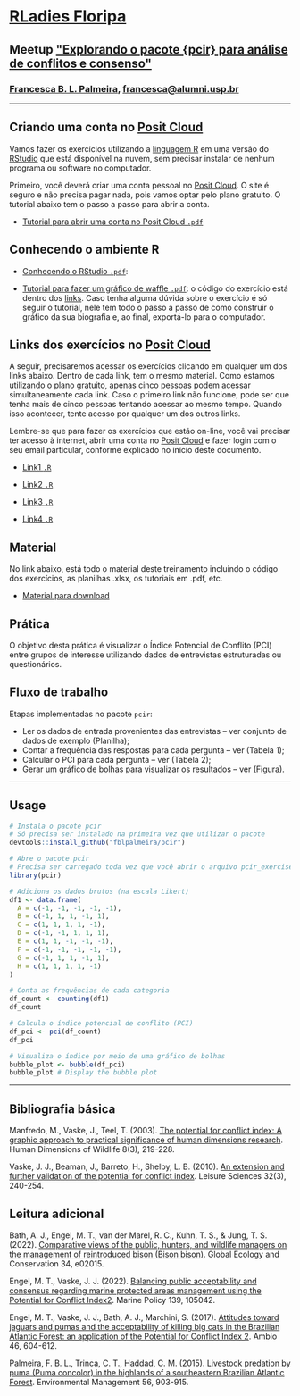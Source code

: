 # [RLadies Floripa](https://www.meetup.com/rladies-florianopolis/)
## Meetup ["Explorando o pacote {pcir} para análise de conflitos e consenso"](https://www.meetup.com/rladies-florianopolis/events/305989838/?eventOrigin=group_upcoming_events)
### [Francesca B. L. Palmeira](https://fblpalmeira.github.io/), francesca@alumni.usp.br 

-----

## Criando uma conta no [Posit Cloud](https://posit.cloud/)

Vamos fazer os exercícios utilizando a [linguagem R](https://www.r-project.org/about.html) em uma versão do [RStudio](https://posit.co/download/rstudio-desktop/) que está disponível na nuvem, sem precisar instalar de nenhum programa ou software no computador. 

Primeiro, você deverá criar uma conta pessoal no [Posit Cloud](https://posit.cloud/). O site é seguro e não precisa pagar nada, pois vamos optar pelo plano gratuito. O tutorial abaixo tem o passo a passo para abrir a conta. 

- [Tutorial para abrir uma conta no Posit Cloud `.pdf`](https://github.com/fblpalmeira/pronta_cientista_2024/blob/main/docs/Tutorial_abrir_conta_PositCloud_pronta_2024.pdf)

## Conhecendo o ambiente R

- [Conhecendo o RStudio `.pdf`]():

- [Tutorial para fazer um gráfico de waffle `.pdf`](https://github.com/fblpalmeira/pronta_cientista_2024/blob/main/docs/Tutotial_RStudio_Cloud_Waffle_Pronta_Cientista_2024_05_25.pdf): o código do exercício está dentro dos [links](https://github.com/fblpalmeira/pronta_cientista/blob/main/README.md#links-dos-exerc%C3%ADcios-no-posit-cloud). Caso tenha alguma dúvida sobre o exercício é só seguir o tutorial, nele tem todo o passo a passo de como construir o gráfico da sua biografia e, ao final, exportá-lo para o computador.

## Links dos exercícios no [Posit Cloud](https://posit.cloud/)

A seguir, precisaremos acessar os exercícios clicando em qualquer um dos links abaixo. Dentro de cada link, tem o mesmo material. Como estamos utilizando o plano gratuito, apenas cinco pessoas podem acessar simultaneamente cada link. Caso o primeiro link não funcione, pode ser que tenha mais de cinco pessoas tentando acessar ao mesmo tempo. Quando isso acontecer, tente acesso por qualquer um dos outros links. 

Lembre-se que para fazer os exercícios que estão on-line, você vai precisar ter acesso à internet, abrir uma conta no [Posit Cloud](https://posit.cloud/) e fazer login com o seu email particular, conforme explicado no início deste documento. 

- [Link1 `.R`](https://posit.cloud/content/10231646) 

- [Link2 `.R`]()

- [Link3 `.R`]()

- [Link4 `.R`]()

## Material 

No link abaixo, está todo o material deste treinamento incluindo o código dos exercícios, as planilhas .xlsx, os tutoriais em .pdf, etc.

- [Material para download]()

## Prática 

O objetivo desta prática é visualizar o Índice Potencial de Conflito (PCI) entre grupos de interesse utilizando dados de entrevistas estruturadas ou questionários. 

## Fluxo de trabalho  

Etapas implementadas no pacote `pcir`:

- Ler os dados de entrada provenientes das entrevistas – ver conjunto de dados de exemplo (Planilha);  
- Contar a frequência das respostas para cada pergunta – ver (Tabela 1);  
- Calcular o PCI para cada pergunta – ver (Tabela 2);  
- Gerar um gráfico de bolhas para visualizar os resultados – ver (Figura).

---

## Usage

```r
# Instala o pacote pcir 
# Só precisa ser instalado na primeira vez que utilizar o pacote
devtools::install_github("fblpalmeira/pcir")

# Abre o pacote pcir
# Precisa ser carregado toda vez que você abrir o arquivo pcir_exercise.R
library(pcir)

# Adiciona os dados brutos (na escala Likert)
df1 <- data.frame(
  A = c(-1, -1, -1, -1, -1),
  B = c(-1, 1, 1, -1, 1),
  C = c(1, 1, 1, 1, -1),
  D = c(-1, -1, 1, 1, 1),
  E = c(1, 1, -1, -1, -1),
  F = c(-1, -1, -1, -1, -1),
  G = c(-1, 1, 1, -1, 1),
  H = c(1, 1, 1, 1, -1)
)

# Conta as frequências de cada categoria
df_count <- counting(df1)
df_count

# Calcula o índice potencial de conflito (PCI)
df_pci <- pci(df_count)
df_pci

# Visualiza o índice por meio de uma gráfico de bolhas
bubble_plot <- bubble(df_pci)
bubble_plot # Display the bubble plot
```

-----

## Bibliografia básica

Manfredo, M., Vaske, J., Teel, T. (2003). [The potential for conflict index: A graphic approach to practical significance of human dimensions research](https://www.tandfonline.com/doi/abs/10.1080/10871200304310). Human Dimensions of Wildlife 8(3), 219-228.

Vaske, J. J., Beaman, J., Barreto, H., Shelby, L. B. (2010). [An extension and further validation of the potential for conflict index](https://www.tandfonline.com/doi/abs/10.1080/01490401003712648). Leisure Sciences 32(3), 240-254.

## Leitura adicional

Bath, A. J., Engel, M. T., van der Marel, R. C., Kuhn, T. S., & Jung, T. S. (2022). [Comparative views of the public, hunters, and wildlife managers on the management of reintroduced bison (Bison bison)](https://www.sciencedirect.com/science/article/pii/S2351989422000178). Global Ecology and Conservation 34, e02015.

Engel, M. T., Vaske, J. J. (2022). [Balancing public acceptability and consensus regarding marine protected areas management using the Potential for Conflict Index2](https://www.sciencedirect.com/science/article/abs/pii/S0308597X22000896). Marine Policy 139, 105042.

Engel, M. T., Vaske, J. J., Bath, A. J., Marchini, S. (2017). [Attitudes toward jaguars and pumas and the acceptability of killing big cats in the Brazilian Atlantic Forest: an application of the Potential for Conflict Index 2](https://link.springer.com/article/10.1007/s13280-017-0898-6). Ambio 46, 604-612.

Palmeira, F. B. L., Trinca, C. T., Haddad, C. M. (2015). [Livestock predation by puma (Puma concolor) in the highlands of a southeastern Brazilian Atlantic Forest](https://link.springer.com/article/10.1007/s00267-015-0562-5). Environmental Management 56, 903-915.
